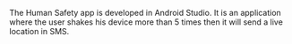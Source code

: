 The Human Safety app is developed in Android Studio. It is an application where the user shakes his device more than 5 times then it will send a live location in SMS.
